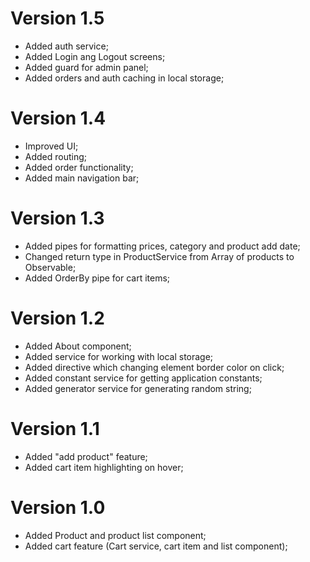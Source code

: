 # Version 1.5
- Added auth service;
- Added Login ang Logout screens;
- Added guard for admin panel;
- Added orders and auth caching in local storage;

# Version 1.4
- Improved UI;
- Added routing;
- Added order functionality;
- Added main navigation bar;

# Version 1.3
- Added pipes for formatting prices, category and product add date;
- Changed return type in ProductService from Array of products to Observable;
- Added OrderBy pipe for cart items;

# Version 1.2
- Added About component;
- Added service for working with local storage;
- Added directive which changing element border color on click;
- Added constant service for getting application constants;
- Added generator service for generating random string;

# Version 1.1
- Added "add product" feature;
- Added cart item highlighting on hover;

# Version 1.0
- Added Product and product list component;
- Added cart feature (Cart service, cart item and list component);